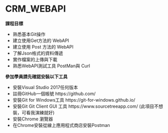 # CRM_WEBAPI
<p><b>課程目標</b></p>
<ul>
<li>熟悉基本Git操作</li>
<li>建立使用Get方法的 WebAPI</li>
<li>建立使用 Post 方法的 WebAPI</li>
<li>了解Json格式的資料傳遞</li>
<li>實作檔案的上傳與下載</li>
<li>熟悉WebAPI測試工具 PostMan與 Curl
</ul>
<P><b>參加學員請先確認安裝以下工具</b></P>
<ul>
<li>安裝Visual Studio 2017任何版本</li>
<li>註冊GitHub一個帳號 https://github.com/</li>
<li>安裝Git for Windows工具 https://git-for-windows.github.io/</li>
<li>安裝Git Git Client GUI 工具 https://www.sourcetreeapp.com/ (此項目不想裝，可看我演練就好)</li>
<li>安裝Chrome 瀏覽器</li>
<li>在Chrome安裝從線上應用程式商店安裝Postman</li>
</ul>
